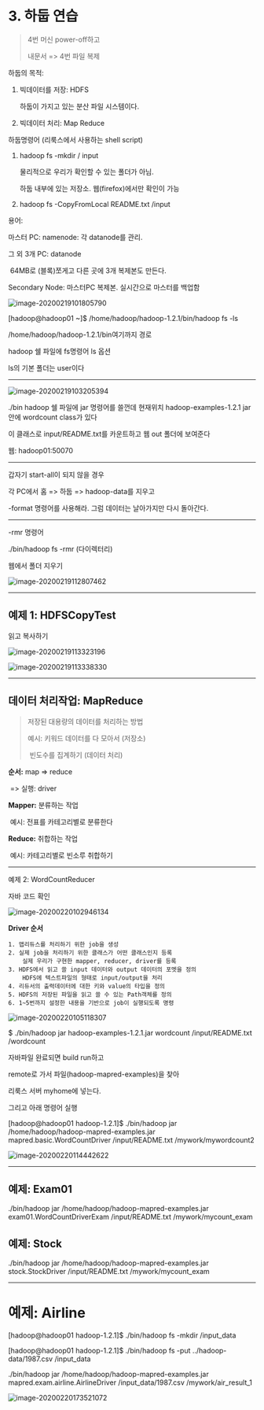 # 3. 하둡 연습

> 4번 머신 power-off하고
>
> 내문서 => 4번 파일 복제

하둡의 목적: 

1. 빅데이터를 저장: HDFS

   하둡이 가지고 있는 분산 파일 시스템이다.

2. 빅데이터 처리: Map Reduce

하둡명령어 (리룩스에서 사용하는 shell script)

1. hadoop fs -mkdir / input

   물리적으로 우리가 확인할 수 있는 폴더가 아님. 

   하둡 내부에 있는 저장소.  웹(firefox)에서만 확인이 가능

2. hadoop fs -CopyFromLocal README.txt /input



용어:

마스터 PC: namenode: 각 datanode를 관리.

그 외 3개 PC: datanode

​				64MB로 (블록)쪼게고 다른 곳에 3개 복제본도 만든다.

Secondary Node: 마스터PC 복제본. 실시간으로 마스터를 백업함



![image-20200219101805790](images/image-20200219101805790.png)

[hadoop@hadoop01 ~]$ /home/hadoop/hadoop-1.2.1/bin/hadoop fs -ls

/home/hadoop/hadoop-1.2.1/bin여기까지 경로

hadoop 쉘 파일에 fs명령어 ls 옵션

ls의 기본 폴더는 user이다

---

![image-20200219103205394](images/image-20200219103205394.png)



./bin hadoop 쉘 파일에 jar 명령어를 쓸껀데 현재위치 hadoop-examples-1.2.1 jar 안에 wordcount class가 있다

이 클래스로 input/README.txt를 카운트하고 웹 out 폴더에 보여준다

웹: hadoop01:50070

---

갑자기 start-all이 되지 않을 경우 

각 PC에서 홈 => 하둡 => hadoop-data를 지우고 

-format 명령어를 사용해라. 그럼 데이터는 날아가지만 다시 돌아간다.

---

-rmr 명령어

./bin/hadoop fs -rmr (다이렉터리)

웹에서 폴더 지우기

![image-20200219112807462](images/image-20200219112807462.png)



---

## 예제 1: HDFSCopyTest

읽고 복사하기

![image-20200219113323196](images/image-20200219113323196.png)



![image-20200219113338330](images/image-20200219113338330.png)

---

## 데이터 처리작업: MapReduce

> 저장된 대용량의 데이터를 처리하는 방법
>
> 예시: 키워드 데이터를 다 모아서 (저장소)
>
> ​		빈도수를 집계하기 (데이터 처리)

**순서:** map => reduce 

​	=>  실행: driver

**Mapper:** 분류하는 작업

​	예시: 전표를 카테고리별로 분류한다

**Reduce:** 취합하는 작업

​	예시: 카테고리별로 빈소루 취합하기

---

예제 2: WordCountReducer

자바 코드 확인

![image-20200220102946134](images/image-20200220102946134.png)

**Driver 순서**

	1. 맵리듀스를 처리하기 위한 job을 생성
	2. 실제 job을 처리하기 위한 클래스가 어떤 클래스인지 등록
		실제 우리가 구현한 mapper, reducer, driver를 등록
	3. HDFS에서 읽고 쓸 input 데이터와 output 데이터의 포멧을 정의
		HDFS에 텍스트파일의 형태로 input/output을 처리
	4. 리듀서의 출력데이터에 대한 키와 value의 타입을 정의
	5. HDFS의 저장된 파일을 읽고 쓸 수 있는 Path객체를 정의
	6. 1~5번까지 설정한 내용을 기반으로 job이 실행되도록 명령
![image-20200220105118307](images/image-20200220105118307.png)



$ ./bin/hadoop jar hadoop-examples-1.2.1.jar wordcount /input/README.txt /wordcount

자바파일 완료되면 build run하고 

remote로 가서 파일(hadoop-mapred-examples)을  찾아

리룩스 서버 myhome에 넣는다.

그리고 아래 명령어 실행

[hadoop@hadoop01 hadoop-1.2.1]$ ./bin/hadoop jar /home/hadoop/hadoop-mapred-examples.jar mapred.basic.WordCountDriver /input/README.txt /mywork/mywordcount2

![image-20200220114442622](images/image-20200220114442622.png)

 

---

## 예제: Exam01

./bin/hadoop jar /home/hadoop/hadoop-mapred-examples.jar exam01.WordCountDriverExam /input/README.txt /mywork/mycount_exam

## 예제: Stock

./bin/hadoop jar /home/hadoop/hadoop-mapred-examples.jar stock.StockDriver /input/README.txt /mywork/mycount_exam

---

# 예제: Airline

[hadoop@hadoop01 hadoop-1.2.1]$ ./bin/hadoop fs -mkdir /input_data



[hadoop@hadoop01 hadoop-1.2.1]$ ./bin/hadoop fs -put ../hadoop-data/1987.csv /input_data



./bin/hadoop jar /home/hadoop/hadoop-mapred-examples.jar mapred.exam.airline.AirlineDriver /input_data/1987.csv /mywork/air_result_1

![image-20200220173521072](images/image-20200220173521072.png)